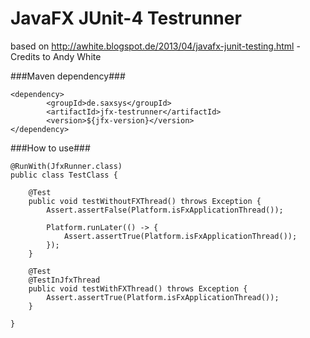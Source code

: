 JavaFX JUnit-4 Testrunner
==============

based on http://awhite.blogspot.de/2013/04/javafx-junit-testing.html - Credits to Andy White

###Maven dependency###

```
<dependency>
		<groupId>de.saxsys</groupId>
		<artifactId>jfx-testrunner</artifactId>
		<version>${jfx-version}</version>
</dependency>
```

###How to use###

```
@RunWith(JfxRunner.class)
public class TestClass {

	@Test
	public void testWithoutFXThread() throws Exception {
		Assert.assertFalse(Platform.isFxApplicationThread());

		Platform.runLater(() -> {
			Assert.assertTrue(Platform.isFxApplicationThread());
		});
	}

	@Test
	@TestInJfxThread
	public void testWithFXThread() throws Exception {
		Assert.assertTrue(Platform.isFxApplicationThread());
	}

}
```

